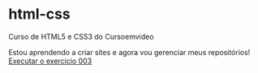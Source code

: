 # html-css
 Curso de HTML5 e CSS3 do Cursoemvideo

Estou aprendendo a criar sites e agora vou gerenciar meus repositórios!
<a href="https://flaviodevaugusto11.github.io/html-css/exercicios/exe003/index.html">Executar o exercicio 003</a>